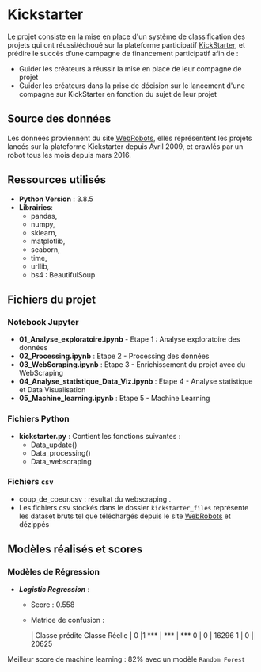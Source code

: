 # Kickstarter 

Le projet consiste en la mise en place d'un système de classification des projets qui ont réussi/échoué sur la plateforme participatif [KickStarter](https://www.kickstarter.com/), et prédire le succès d’une campagne de financement participatif afin de : 

- Guider les créateurs à réussir la mise en place de leur compagne de projet
- Guider les créateurs dans la prise de décision sur le lancement d'une compagne sur KickStarter en fonction du sujet de leur projet 


## Source des données

Les données proviennent du site [WebRobots](https://webrobots.io/kickstarter-datasets/), elles représentent les projets lancés sur la plateforme Kickstarter depuis Avril 2009, et crawlés par un robot tous les mois depuis mars 2016.

## Ressources utilisés
- **Python Version** : 3.8.5
- **Librairies**: 
   - pandas, 
   - numpy, 
   - sklearn, 
   - matplotlib, 
   - seaborn, 
   - time,
   - urllib,
   - bs4 : BeautifulSoup
 
## Fichiers du projet

### Notebook Jupyter

- **01_Analyse_exploratoire.ipynb** - Etape 1 : Analyse exploratoire des données
- **02_Processing.ipynb** : Etape 2 - Processing des données
- **03_WebScraping.ipynb** : Etape 3 - Enrichissement du projet avec du WebScraping
- **04_Analyse_statistique_Data_Viz.ipynb** : Etape 4 - Analyse statistique et Data Visualisation 
- **05_Machine_learning.ipynb** : Etape 5 - Machine Learning

### Fichiers Python

- **kickstarter.py** : Contient les fonctions suivantes : 
   - Data_update() 
   - Data_processing()
   - Data_webscraping

### Fichiers `csv`

- coup_de_coeur.csv : résultat du webscraping .
- Les fichiers csv stockés dans le dossier `kickstarter_files` représente les dataset bruts tel que téléchargés depuis le site [WebRobots](https://webrobots.io/kickstarter-datasets/) et dézippés

## Modèles réalisés et scores

### Modèles de Régression

- ***Logistic Regression*** :
   - Score : 0.558
   - Matrice de confusion :
   
       | Classe prédite
      Classe Réelle  | 0 |1
      *** | *** | *** 
      0 | 0 | 16296
      1 | 0 | 20625 


Meilleur score de machine learning : 82% avec un modèle `Random Forest`
